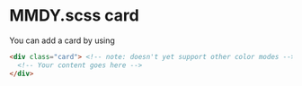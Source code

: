 # MMDY.scss card
You can add a card by using
```html
<div class="card"> <!-- note: doesn't yet support other color modes -->
  <!-- Your content goes here -->
</div>
```